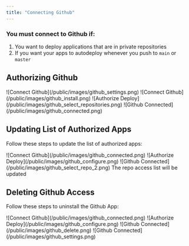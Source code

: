```yaml
---
title: "Connecting Github"
---
```


### You must connect to Github if:

1. You want to deploy applications that are in private repositories
2. If you want your apps to autodeploy whenever you push to `main` or `master`

## Authorizing Github

<Steps>
  <Step title="Go to settings and click configure access">
    ![Connect Github](/public/images/github_settings.png)
  </Step>
  <Step title="Click install">
    ![Connect Github](/public/images/github_install.png)
  </Step>
  <Step title="Select the repositories you want deploy to have access to">
    ![Authorize Deploy](/public/images/github_select_repositories.png)
  </Step>
  <Step title="You will see that your Github account is connected">
    ![Github Connected](/public/images/github_connected.png)
  </Step>
</Steps>

## Updating List of Authorized Apps

Follow these steps to update the list of authorized apps:

<Steps>
  <Step title="Go To Settings and click configure access">
    ![Connect Github](/public/images/github_connected.png)
  </Step>
  <Step title="Click configure">
    ![Authorize Deploy](/public/images/github_configure.png)
  </Step>
  <Step title="Scroll down to repository acess and select or remove the repos you want">
    ![Github Connected](/public/images/github_select_repo_2.png)
  </Step>
  <Step title="Click save">
    The repo access list will be updated
  </Step>
</Steps>

## Deleting Github Access

Follow these steps to uninstall the Github App:

<Steps>
  <Step title="Go To Settings">
    ![Connect Github](/public/images/github_connected.png)
  </Step>
  <Step title="Click configure">
    ![Authorize Deploy](/public/images/github_configure.png)
  </Step>
  <Step title="Scroll down to danger zone and click uninstall">
    ![Github Connected](/public/images/github_delete.png)
  </Step>
  <Step title="Your Github Account will be successfully unlinked">
    ![Github Connected](/public/images/github_settings.png)
  </Step>
</Steps>
